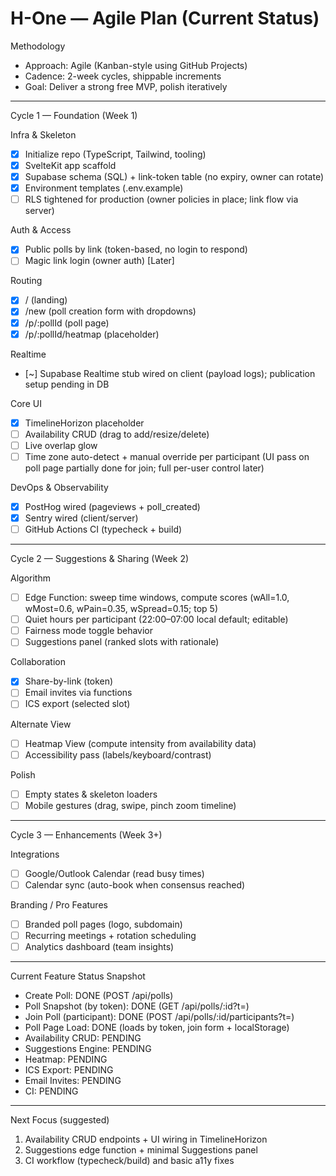 # H-One — Agile Plan (Current Status)

Methodology
- Approach: Agile (Kanban-style using GitHub Projects)
- Cadence: 2-week cycles, shippable increments
- Goal: Deliver a strong free MVP, polish iteratively

---

Cycle 1 — Foundation (Week 1)

Infra & Skeleton
- [x] Initialize repo (TypeScript, Tailwind, tooling)
- [x] SvelteKit app scaffold
- [x] Supabase schema (SQL) + link-token table (no expiry, owner can rotate)
- [x] Environment templates (.env.example)
- [ ] RLS tightened for production (owner policies in place; link flow via server)

Auth & Access
- [x] Public polls by link (token-based, no login to respond)
- [ ] Magic link login (owner auth) [Later]

Routing
- [x] / (landing)
- [x] /new (poll creation form with dropdowns)
- [x] /p/:pollId (poll page)
- [x] /p/:pollId/heatmap (placeholder)

Realtime
- [~] Supabase Realtime stub wired on client (payload logs); publication setup pending in DB

Core UI
- [x] TimelineHorizon placeholder
- [ ] Availability CRUD (drag to add/resize/delete)
- [ ] Live overlap glow
- [ ] Time zone auto-detect + manual override per participant (UI pass on poll page partially done for join; full per-user control later)

DevOps & Observability
- [x] PostHog wired (pageviews + poll_created)
- [x] Sentry wired (client/server)
- [ ] GitHub Actions CI (typecheck + build)

---

Cycle 2 — Suggestions & Sharing (Week 2)

Algorithm
- [ ] Edge Function: sweep time windows, compute scores (wAll=1.0, wMost=0.6, wPain=0.35, wSpread=0.15; top 5)
- [ ] Quiet hours per participant (22:00–07:00 local default; editable)
- [ ] Fairness mode toggle behavior
- [ ] Suggestions panel (ranked slots with rationale)

Collaboration
- [x] Share-by-link (token)
- [ ] Email invites via functions
- [ ] ICS export (selected slot)

Alternate View
- [ ] Heatmap View (compute intensity from availability data)
- [ ] Accessibility pass (labels/keyboard/contrast)

Polish
- [ ] Empty states & skeleton loaders
- [ ] Mobile gestures (drag, swipe, pinch zoom timeline)

---

Cycle 3 — Enhancements (Week 3+)

Integrations
- [ ] Google/Outlook Calendar (read busy times)
- [ ] Calendar sync (auto-book when consensus reached)

Branding / Pro Features
- [ ] Branded poll pages (logo, subdomain)
- [ ] Recurring meetings + rotation scheduling
- [ ] Analytics dashboard (team insights)

---

Current Feature Status Snapshot
- Create Poll: DONE (POST /api/polls)
- Poll Snapshot (by token): DONE (GET /api/polls/:id?t=)
- Join Poll (participant): DONE (POST /api/polls/:id/participants?t=)
- Poll Page Load: DONE (loads by token, join form + localStorage)
- Availability CRUD: PENDING
- Suggestions Engine: PENDING
- Heatmap: PENDING
- ICS Export: PENDING
- Email Invites: PENDING
- CI: PENDING

---

Next Focus (suggested)
1) Availability CRUD endpoints + UI wiring in TimelineHorizon
2) Suggestions edge function + minimal Suggestions panel
3) CI workflow (typecheck/build) and basic a11y fixes

